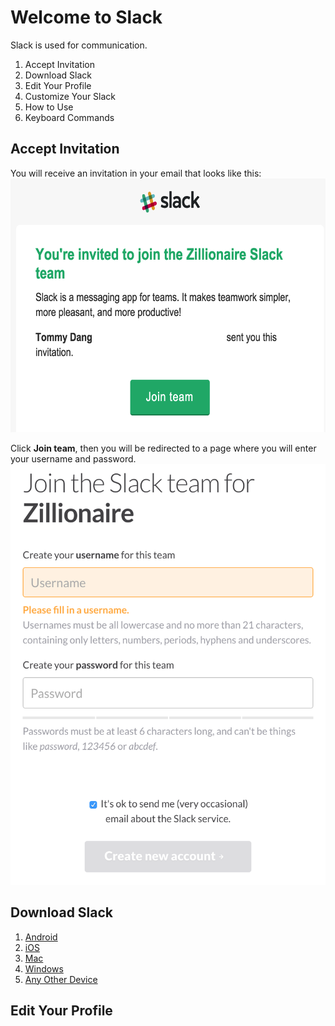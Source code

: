 # Welcome to Slack

Slack is used for communication.

1. Accept Invitation
1. Download Slack
1. Edit Your Profile
1. Customize Your Slack
1. How to Use
1. Keyboard Commands

## Accept Invitation
You will receive an invitation in your email that looks like this:
<img
  height=406
  src="https://raw.githubusercontent.com/tommydangerous/slack-onboarding/master/slack-invitation-email.png"
  width=634
/>

Click **Join team**, then you will be redirected to a page where you will enter your username and password.
<img
  height=673
  src="https://raw.githubusercontent.com/tommydangerous/slack-onboarding/master/slack-signup-form.png"
  width=564
/>

## Download Slack
1. [Android](https://play.google.com/store/apps/details?id=com.Slack&hl=en)
2. [iOS](https://itunes.apple.com/us/app/slack-team-communication/id618783545?mt=8)
3. [Mac](https://itunes.apple.com/us/app/slack/id803453959?mt=12)
4. [Windows](https://slack.com/ssb/download-win)
5. [Any Other Device](https://slack.com/downloads)

## Edit Your Profile
